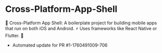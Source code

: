 # Cross-Platform-App-Shell
📱 Cross-Platform App Shell: A boilerplate project for building mobile apps that run on both iOS and Android. ⚡ Uses frameworks like React Native or Flutter. 🚀


- Automated update for PR #1-1760491009-706